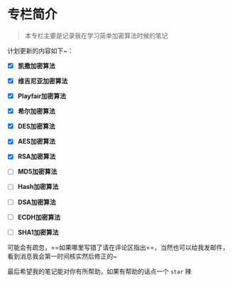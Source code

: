 # 专栏简介

> 本专栏主要是记录我在学习简单加密算法时候的笔记

计划更新的内容如下~：

- [x] **凯撒加密算法**
- [x] **维吉尼亚加密算法**
- [x] **Playfair加密算法**
- [x] **希尔加密算法**
- [x] **DES加密算法**
- [x] **AES加密算法**
- [x] **RSA加密算法**
- [ ] **MD5加密算法**
- [ ] **Hash加密算法**
- [ ] **DSA加密算法**
- [ ] **ECDH加密算法**
- [ ] **SHA1加密算法**


可能会有疏忽，==如果哪里写错了请在评论区指出==，当然也可以给我发邮件，看到消息我会第一时间核实然后修正的~

最后希望我的笔记能对你有所帮助，如果有帮助的话点一个 `star` 辣